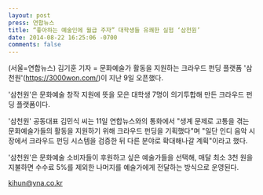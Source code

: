 ```yaml
---
layout: post
press: 연합뉴스
title: “좋아하는 예술인에 월급 주자” 대학생들 유쾌한 실험 ‘삼천원’
date: 2014-08-22 16:25:06 -0700
comments: false
---
```


(서울=연합뉴스) 김기훈 기자 = 문화예술가 활동을 지원하는 크라우드 펀딩 플랫폼 '삼천원'(https://3000won.com/)이 지난 9일 오픈했다.

'삼천원'은 문화예술 창작 지원에 뜻을 모은 대학생 7명이 의기투합해 만든 크라우드 펀딩 플랫폼이다.

'삼천원' 공동대표 김민식 씨는 11일 연합뉴스와의 통화에서 "생계 문제로 고통을 겪는 문화예술가들의 활동을 지원하기 위해 크라우드 펀딩을 기획했다"며 "일단 인디 음악 시장에서 크라우드 펀딩 시스템을 검증한 뒤 다른 분야로 확대해나갈 계획"이라고 했다.

'삼천원'은 문화예술 소비자들이 후원하고 싶은 예술가들을 선택해, 매달 최소 3천 원을 지불하면 수수료 5%를 제외한 나머지를 예술가에게 전달하는 방식으로 운영된다.

kihun@yna.co.kr
